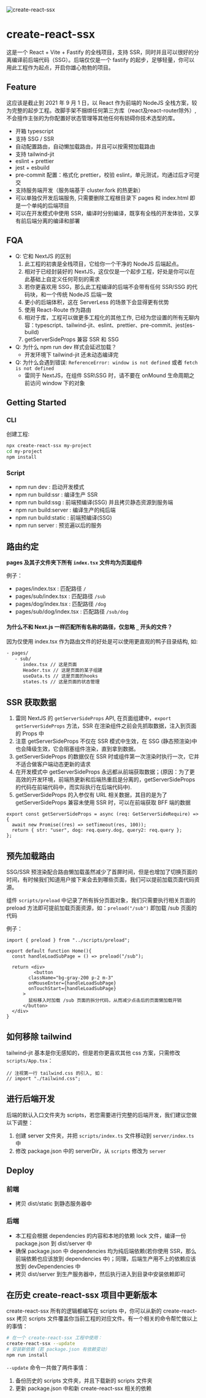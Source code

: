 <img src="ssx-logo.svg" alt="create-react-ssx">

# create-react-ssx

这是一个 React + Vite + Fastify 的全栈项目，支持 SSR，同时并且可以很好的分离编译前后端代码（SSG）。后端仅仅是一个 fastify 的起步，足够轻量，你可以用此工程作为起点，开启你雄心勃勃的项目。

## Feature

这应该是截止到 2021 年 9 月 1 日，以 React 作为前端的 NodeJS 全栈方案，较为完整的起步工程。改脚手架不捆绑任何第三方库（react及react-router除外）, 不会擅作主张的为你配置好状态管理等其他任何有妨碍你技术选型的库。

- 开箱 typescript
- 支持 SSG / SSR
- 自动配置路由，自动懒加载路由，并且可以按需预加载路由
- 支持 tailwind-jit
- eslint + prettier
- jest + esbuild
- pre-commit 配置：格式化 prettier，校验 eslint，单元测试，均通过后才可提交
- 支持服务端开发（服务端基于 cluster.fork 的热更新）
- 可以单独仅开发后端服务, 只需要删除工程根目录下 pages 和 index.html 即是一个单纯的后端项目
- 可以在开发模式中使用 SSR，编译时分别编译，既享有全栈的开发体验，又享有前后端分离的编译和部署


## FQA

- Q: 它和 NextJS 的区别
  1. 此工程的初衷是全栈项目，它给你一个干净的 NodeJS 后端起点。
  1. 相对于已经封装好的 NextJS，这仅仅是一个起步工程，好处是你可以在此基础上自定义任何苛刻的需求
  1. 若你更喜欢用 SSG，那么此工程编译的后端不会带有任何 SSR/SSG 的代码块，和一个传统 NodeJS 后端一致
  1. 更小的后端体积，这在 ServerLess 的场景下会显得更有优势
  1. 使用 React-Route 作为路由
  1. 相对于库，工程可以做更多工程化的其他工作, 已经为您设置的所有无聊内容：typescript、tailwind-jit、eslint、prettier、pre-commit、jest(es-build)
  1. getServerSideProps 兼容 SSR 和 SSG
- Q: 为什么 npm run dev 样式会延迟加载？
  - 开发环境下 tailwind-jit 还未动态编译完
- Q: 为什么会遇到错误: `ReferenceError: window is not defined` 或者 `fetch is not defined`
  - 雷同于 NextJS，在组件 SSR\SSG 时，请不要在 onMound 生命周期之前访问 window 下的对象

## Getting Started

### CLI

创建工程:

```bash
npx create-react-ssx my-project
cd my-project
npm install
```

### Script

- npm run dev : 启动开发模式
- npm run build:ssr : 编译生产 SSR
- npm run build:ssg : 前端预编译(SSG) 并且拷贝静态资源到服务端
- npm run build:server : 编译生产的纯后端
- npm run build:static : 前端预编译(SSG)
- npm run server : 预览遍以后的服务

## 路由约定

**pages 及其子文件夹下所有 `index.tsx` 文件均为页面组件**

例子：

- pages/index.tsx : 匹配路径 `/`
- pages/sub/index.tsx : 匹配路径 `/sub`
- pages/dog/index.tsx : 匹配路径 `/dog`
- pages/sub/dog/index.tsx : 匹配路径 `/sub/dog`

#### 为什么不和 Next.js 一样匹配所有名称的路径，仅忽略 `_` 开头的文件？

因为仅使用 index.tsx 作为路由文件的好处是可以使用更直观的鸭子目录结构, 如:

```txt
- pages/
   - sub/
      index.tsx // 这是页面
      Header.tsx // 这是页面的某子组建
      useData.ts // 这是页面的hooks
      states.ts // 这是页面的状态管理
```

## SSR 获取数据

1. 雷同 NextJS 的 `getServerSideProps` API, 在页面组建中，`export getServerSideProps` 方法，SSR 在渲染组件之前会先抓取数据，注入到页面的 Props 中
2. 注意 getServerSideProps 不仅在 SSR 模式中生效，在 SSG (静态预渲染)中也会降级生效，它会阻塞组件渲染，直到拿到数据。
3. getServerSideProps 的数据仅在 SSR 时或组件第一次渲染时执行一次，它并不适合做客户端动态更新的请求
4. 在开发模式中 getServerSideProps 永远都从前端获取数据；(原因：为了更高效的开发环境，前端热更新和后端热重启是分离的，getServerSideProps 的代码在前端代码中，而实际执行在后端代码中).
5. getServerSideProps 的入参仅有 URL 相关数据，其目的是为了 getServerSideProps 兼容未使用 SSR 时，可以在前端获取 BFF 端的数据

```tsx
export const getServerSideProps = async (req: GetServerSideRequire) => {
  await new Promise((res) => setTimeout(res, 100));
  return { str: "user", dog: req.query.dog, query2: req.query };
};
```

## 预先加载路由

SSG/SSR 预渲染配合路由懒加载虽然减少了首屏时间，但是也增加了切换页面的时间，有时候我们知道用户接下来会去到哪些页面，我们可以提前加载页面代码资源。

组件 `scripts/preload` 中记录了所有拆分页面对象，我们只需要执行相关页面的 preload 方法即可提前加载页面资源，如：`preload("/sub")` 即加载 /sub 页面的代码

例子：

```tsx
import { preload } from "../scripts/preload";

export default function Home(){
  const handleLoadSubPage = () => preload("/sub");

  return <div>
          <button
        className="bg-gray-200 p-2 m-3"
        onMouseEnter={handleLoadSubPage}
        onTouchStart={handleLoadSubPage}
      >
        鼠标移入时加载 /sub 页面的拆分代码，从而减少点击后的页面懒加载开销
      </button>
  </div>
}
```

## 如何移除 tailwind 

tailwind-jit 基本是你无感知的，但是若你更喜欢其他 css 方案，只需修改 `scripts/App.tsx`：

```tsx
// 注视第一行 tailwind.css 的引入, 如：
// import "./tailwind.css";
```

## 进行后端开发

后端的默认入口文件夹为 scripts，若您需要进行完整的后端开发，我们建议您做以下调整：

1. 创建 server 文件夹，并把 `scripts/index.ts` 文件移动到 `server/index.ts` 中
2. 修改 package.json 中的 serverDir，从 `scripts` 修改为 `server`

## Deploy

### 前端

- 拷贝 dist/static 到静态服务器中

### 后端

- 本工程会根据 dependencies 的内容和本地的依赖 lock 文件，编译一份 package.json 到 dist/server 中
- 确保 package.json 中 dependencies 均为纯后端依赖(若你使用 SSR，那么前端依赖也应该放到 dependencies 中)；同理，后端生产用不上的依赖应该放到 devDependencies 中
- 拷贝 dist/server 到生产服务器中，然后执行进入到目录中安装依赖即可

## 在历史 create-react-ssx 项目中更新版本

create-react-ssx 所有的逻辑都编写在 scripts 中，你可以从新的 create-react-ssx 拷贝 scripts 文件覆盖你当前工程的对应文件。有一个相关的命令帮忙做以上的事情：

```bash
# 在一个 create-react-ssx 工程中使用：
create-react-ssx --update
# 安装新依赖（若 package.json 有依赖变动）
npm run install
```

`--update` 命令一共做了两件事情：

1. 备份历史的 scripts 文件夹，并且下载新的 scripts 文件夹
2. 更新 package.json 中和新 create-react-ssx 相关的依赖

